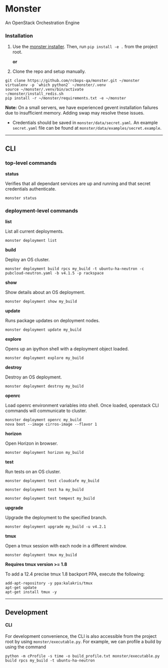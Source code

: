 # Monster

An OpenStack Orchestration Engine

### Installation
1. Use the [monster installer](https://github.com/rcbops-qa/monster-installer.git).  Then, run `pip install -e .` from the project root.

   **or**

2. Clone the repo and setup manually.
```
git clone https://github.com/rcbops-qa/monster.git ~/monster
virtualenv -p `which python2` ~/monster/.venv
source ~/monster/.venv/bin/activate
~/monster/install_redis.sh
pip install -r ~/monster/requirements.txt -e ~/monster
```

**Note:** On a small servers, we have experienced gevent installation failures due to insufficient memory. Adding swap
may resolve these issues.

- Credentials should be saved in `monster/data/secret.yaml`.  An example `secret.yaml` file can be found at `monster/data/examples/secret.example`.


---------------------------------------

## CLI

### top-level commands

**status**

Verifies that all dependant services are up and running and that secret credentials authenticate.

```
monster status
```


### deployment-level commands

**list**

List all current deployments.

```
monster deployment list
```

**build**

Deploy an OS cluster.

```
monster deployment build rpcs my_build -t ubuntu-ha-neutron -c pubcloud-neutron.yaml -b v4.1.5 -p rackspace
```

**show**

Show details about an OS deployment.

```
monster deployment show my_build
```

**update**

Runs package updates on deployment nodes.

```
monster deployment update my_build
```

**explore**

Opens up an ipython shell with a deployment object loaded.

```
monster deployment explore my_build
```


**destroy**

Destroy an OS deployment.

```
monster deployment destroy my_build
```

**openrc**

Load openrc environment variables into shell. Once loaded,
openstack CLI commands will communicate to cluster.

```
monster deployment openrc my_build
nova boot --image cirros-image --flavor 1
```

**horizon**

Open Horizon in browser.

```
monster deployment horizon my_build
```

**test**

Run tests on an OS cluster.

```
monster deployment test cloudcafe my_build
```
```
monster deployment test ha my_build
```
```
monster deployment test tempest my_build
```

**upgrade**

Upgrade the deployment to the specified branch.

```
monster deployment upgrade my_build -u v4.2.1
```

**tmux**

Open a tmux session with each node in a different window.

```
monster deployment tmux my_build
```

**Requires tmux version >= 1.8**

To add a 12.4 precise tmux 1.8 backport PPA, execute the following:

```
add-apt-repository -y ppa:kalakris/tmux
apt-get update
apt-get install tmux -y
```

---------------------------------------

## Development

#### CLI

For development convenience, the CLI is also accessible from the project root by using `monster/executable.py`.  For example, we can profile a build by using the command
```
python -m cProfile -s time -o build_profile.txt monster/executable.py build rpcs my_build -t ubuntu-ha-neutron
```
